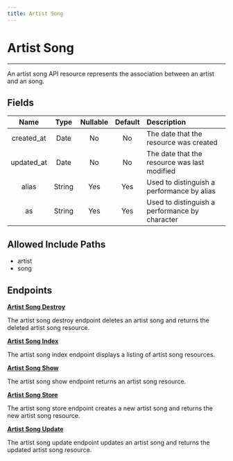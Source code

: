 ```yaml
---
title: Artist Song
---
```


# Artist Song

---

An artist song API resource represents the association between an artist and an song.

## Fields

|    Name    |  Type   | Nullable | Default | Description                                                    |
| :--------: | :-----: | :------: | :-----: | :------------------------------------------------------------- |
| created_at | Date    | No       | No      | The date that the resource was created                         |
| updated_at | Date    | No       | No      | The date that the resource was last modified                   |
| alias      | String  | Yes      | Yes     | Used to distinguish a performance by alias                     |
| as         | String  | Yes      | Yes     | Used to distinguish a performance by character                 |

## Allowed Include Paths

* artist
* song

## Endpoints

**[Artist Song Destroy](/wiki/artistsong/destroy/)**

The artist song destroy endpoint deletes an artist song and returns the deleted artist song resource.

**[Artist Song Index](/wiki/artistsong/index/)**

The artist song index endpoint displays a listing of artist song resources.

**[Artist Song Show](/wiki/artistsong/show/)**

The artist song show endpoint returns an artist song resource.

**[Artist Song Store](/wiki/artistsong/store/)**

The artist song store endpoint creates a new artist song and returns the new artist song resource.

**[Artist Song Update](/wiki/artistsong/update/)**

The artist song update endpoint updates an artist song and returns the updated artist song resource.